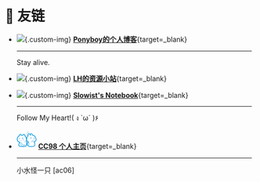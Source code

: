 # 🔗 **友链**

<div class="grid cards" markdown>

-   ![](https://s2.loli.net/2025/02/06/F3tk6dCEMUB45Qn.png){.custom-img} [**Ponyboy的个人博客**](https://ponyboy2005.github.io/){target=_blank}

    ---

    Stay alive.

-   ![](https://s2.loli.net/2024/10/19/CMapBlyNWkDsV6H.jpg){.custom-img} [**LH的资源小站**](https://lh-0124.github.io/LHstudy){target=_blank}

-   ![](https://slowist-lee.github.io/navigation/images/slowist-logo.jpg){.custom-img} [**Slowist's Notebook**](https://slowist-lee.github.io/notebook/){target=_blank}

    ---

    Follow My Heart!( ง `ω´ )۶

-   ![](images/CC98_LOGO.png) [**CC98 个人主页**](https://www.cc98.org/user/id/733259){target=_blank}

    ---

    小水怪一只 [ac06]

</div>